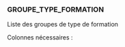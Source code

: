 ### GROUPE_TYPE_FORMATION

Liste des groupes de type de formation

Colonnes nécessaires :

<!-- GROUPE_TYPE_FORMATION DEB -->

<!-- GROUPE_TYPE_FORMATION FIN -->